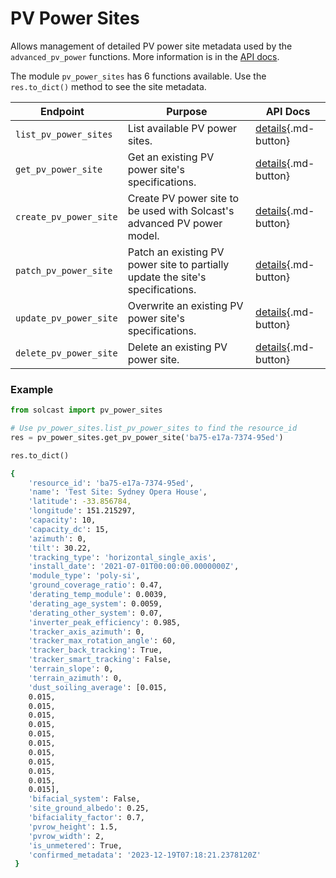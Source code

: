 # PV Power Sites
Allows management of detailed PV power site metadata used by the `advanced_pv_power` functions.  More information is in the [API docs](https://docs.solcast.com.au/#49090b36-66db-4d0f-89d5-87d19f00bec1).

The module `pv_power_sites` has 6 functions available. Use the `res.to_dict()` method to see the site metadata.

| <div style="width:150px">Endpoint</div> | Purpose | API Docs |
|------|------|------|
| `list_pv_power_sites`     | List available PV power sites. | [details](https://docs.solcast.com.au/#baee4c8b-83e8-43e6-886b-98671164df10){.md-button} |
| `get_pv_power_site`       | Get an existing PV power site's specifications. | [details](https://docs.solcast.com.au/#27a18021-eed0-4281-8b28-9bdf1ebb2a95){.md-button} |
| `create_pv_power_site`     | Create PV power site to be used with Solcast's advanced PV power model. | [details](https://docs.solcast.com.au/#d3a35494-15d8-4baa-b96f-7fd3353c9f06){.md-button} |
| `patch_pv_power_site`     | Patch an existing PV power site to partially update the site's specifications. | [details](https://docs.solcast.com.au/#ba412164-31c2-47a9-a965-c95bc9b632a6){.md-button} |
| `update_pv_power_site`     | Overwrite an existing PV power site's specifications. | [details](https://docs.solcast.com.au/#181cf2be-f710-49c3-8050-07be858f25e1){.md-button} |
| `delete_pv_power_site`     | Delete an existing PV power site. | [details](https://docs.solcast.com.au/#c2353692-36db-46b8-8508-a6d4fae65390){.md-button} |

### Example

```python
from solcast import pv_power_sites

# Use pv_power_sites.list_pv_power_sites to find the resource_id
res = pv_power_sites.get_pv_power_site('ba75-e17a-7374-95ed')

res.to_dict()
```
``` bash
{
    'resource_id': 'ba75-e17a-7374-95ed',  
    'name': 'Test Site: Sydney Opera House',  
    'latitude': -33.856784,  
    'longitude': 151.215297,  
    'capacity': 10,  
    'capacity_dc': 15,  
    'azimuth': 0,  
    'tilt': 30.22,  
    'tracking_type': 'horizontal_single_axis',  
    'install_date': '2021-07-01T00:00:00.0000000Z',  
    'module_type': 'poly-si',  
    'ground_coverage_ratio': 0.47,  
    'derating_temp_module': 0.0039,  
    'derating_age_system': 0.0059,  
    'derating_other_system': 0.07,  
    'inverter_peak_efficiency': 0.985,  
    'tracker_axis_azimuth': 0,  
    'tracker_max_rotation_angle': 60,  
    'tracker_back_tracking': True,  
    'tracker_smart_tracking': False,  
    'terrain_slope': 0,  
    'terrain_azimuth': 0,  
    'dust_soiling_average': [0.015,  
    0.015,  
    0.015,  
    0.015,  
    0.015,  
    0.015,  
    0.015,  
    0.015,  
    0.015,  
    0.015,  
    0.015,  
    0.015],  
    'bifacial_system': False,  
    'site_ground_albedo': 0.25,  
    'bifaciality_factor': 0.7,  
    'pvrow_height': 1.5,  
    'pvrow_width': 2,  
    'is_unmetered': True,  
    'confirmed_metadata': '2023-12-19T07:18:21.2378120Z'
 }
```
